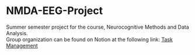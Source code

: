 # NMDA-EEG-Project
Summer semester project for the course, Neurocognitive Methods and Data Analysis.  
Group organization can be found on Notion at the following link: [Task Management](https://www.notion.so/invite/8f8b13efde52269851b1f1c695d6d4aae8a45b33)
